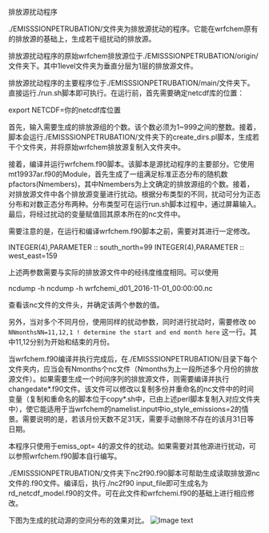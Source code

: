 排放源扰动程序

./EMISSSIONPETRUBATION/文件夹为排放源扰动的程序。它能在wrfchem原有的排放源的基础上，生成若干组扰动的排放源。

排放源扰动程序的原始wrfchem排放源位于./EMISSSIONPETRUBATION/origin/文件夹下。其中1level文件夹为垂直分层为1层的排放源文件。

排放源扰动程序的主要程序位于./EMISSSIONPETRUBATION/main/文件夹下。直接运行./run.sh脚本即可执行。在运行前，首先需要确定netcdf库的位置：

export NETCDF=你的netcdf库位置

首先，输入需要生成的排放源组的个数。该个数必须为1~999之间的整数。接着，脚本会运行./EMISSSIONPETRUBATION/文件夹下的create_dirs.pl脚本，生成若干个文件夹，并将原始wrfchem排放源复制入文件夹中。

接着，编译并运行wrfchem.f90脚本。该脚本是源扰动程序的主要部分。它使用mt19937ar.f90的Module，首先生成了一组满足标准正态分布的随机数pfactors(Nmembers)，其中Nmembers为上文确定的排放源组的个数。接着，对排放源文件中各个排放源变量进行扰动。根据分布类型的不同，扰动可分为正态分布和对数正态分布两种。分布类型可在运行run.sh脚本过程中，通过屏幕输入。最后，将经过扰动的变量赋值回其原本所在的nc文件中。

需要注意的是，在运行和编译wrfchem.f90脚本之前，需要对其进行一定修改。

INTEGER(4),PARAMETER :: south_north=99
INTEGER(4),PARAMETER :: west_east=159

上述两参数需要与实际的排放源文件中的经纬度维度相同。可以使用

ncdump -h ncdump -h wrfchemi_d01_2016-11-01_00:00:00.nc

查看该nc文件的文件头，并确定该两个参数的值。

另外，当对多个不同月份，使用同样的扰动参数，同时进行扰动时，需要修改
`DO NNmonthsNN=11,12,1 ! determine the start and end month here`
这一行。其中11,12分别为开始和结束的月份。

当wrfchem.f90编译并执行完成后，在./EMISSSIONPETRUBATION/目录下每个文件夹内，应当会有Nmonths个nc文件（Nmonths为上一段所述多个月份的排放源文件）。如果需要生成一个时间序列的排放源文件，则需要编译并执行changedate*.f90文件。该文件可以修改以复制多份并重命名的nc文件中的时间变量（复制和重命名的脚本位于copy*.sh中，已由上述perl脚本复制入对应文件夹中），使它能适用于当wrfchem的namelist.input中io_style_emissions=2的情景。需要说明的是，若该月份天数不足31天，需要手动删除不存在的该月31日等日期。

本程序只使用于emiss_opt= 4的源文件的扰动。如果需要对其他源进行扰动，可以参照wrfchem.f90脚本自行编写。

./EMISSSIONPETRUBATION/文件夹下nc2f90.f90脚本可帮助生成读取排放源nc文件的.f90文件。编译后，执行./nc2f90 input_file即可生成名为rd_netcdf_model.f90的文件。可在此文件和wrfchemi.f90的基础上进行相应修改。

下图为生成的扰动源的空间分布的效果对比。
![Image text](https://imgchr.com/i/Kv7OnP)
